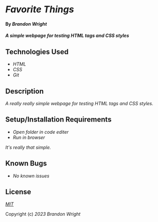 # _Favorite Things_

#### By _**Brandon Wright**_

#### _A simple webpage for testing HTML tags and CSS styles_

## Technologies Used

* _HTML_
* _CSS_
* _Git_

## Description

_A really really simple webpage for testing HTML tags and CSS styles._

## Setup/Installation Requirements

* _Open folder in code editer_
* _Run in browser_

_It's really that simple._

## Known Bugs

* _No known issues_

## License

_[MIT](https://choosealicense.com/licenses/mit/)_

Copyright (c) _2023_ _Brandon Wright_
